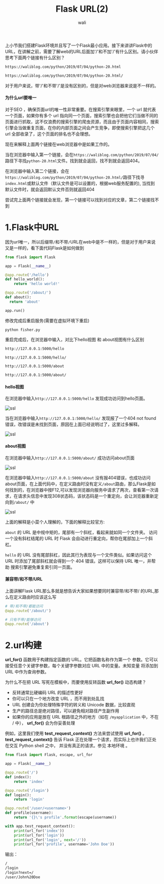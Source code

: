 ﻿---
layout: post
title: Flask URL(2)  #标题
tagline: Flask 
category: python      #分类
author: wali    #作者
tag: Flask     #标签
ghurl:        #github url
ghurl_zip:   #github zip下载
comments: true

post_nav: ["1.Flask中URL","2.url构建"]
group_tag: Flask 
---

上小节我们搭建Flask环境并且写了一个Flask最小应用。接下来讲讲Flask中的URL，在讲解之前，需要了解web的URL后面加'/'和不加'/'有什么区别。请小伙伴思考下面两个链接有什么区别？

```txt
https://waliblog.com/python/2019/07/04/python-20.html

https://waliblog.com/python/2019/07/04/python-20.html/
```

对于用户来说，带'/'和不带'/'是没有区别的，但是对web浏览器来说是不一样的。

#### 为什么url要唯一

对于SEO ，确保页面url的唯一性非常重要。在搜索引擎来眼里，一个 url 就代表一个页面，如果你有多个 url 指向同一个页面，搜索引擎也会把他它们当做不同的页面进行抓取，这不仅浪费的搜索引擎的爬虫资源，而且由于页面内容相同，搜索引擎会当做重复页面，在你的内部页面之间会产生竞争，即使搜索引擎把这几个 url 全部收录了，这个页面的排名也不会理想。


现在来解释上面两个链接在web浏览器中是如果工作的。

当在浏览器中输入第一个链接，会在`https://waliblog.com/python/2019/07/04/`路径下寻找`python-20.html`文件。找到就会返回，找不到就会返回404。

在浏览器中输入第二个链接，会在`https://waliblog.com/python/2019/07/04/python-20.html/`路径下找寻`index.html`或默认文件（默认文件是可以设置的，根据web服务配置的), 当找到默认文件时，就会返回默认文件否则就返回404

尝试完上面两个链接就会发现，第一个链接可以找到对应的文章，第二个链接找不到


# 1.Flask中URL

因为url唯一，所以后缀带`/`和不带`/`URL在web中是不一样的，但是对于用户来说又是一样的，看下面代码Flask是如何做到

```python
from flask import Flask

app = Flask(__name__)

@app.route('/hello')
def hello_world():
    return 'hello world!'

@app.route('/about/')
def about():
  return 'about'

app.run()
```

修改完成后重启服务(需要在虚拟环境下重启)

```
python fisher.py
```

重启完成后，在浏览器中输入，对比下hello视图 和 about视图有什么区别

```txt
http://127.0.0.1:5000/hello

http://127.0.0.1:5000/hello/

http://127.0.0.1:5000/about

http://127.0.0.1:5000/about/
```

#### hello视图

在浏览器中输入`http://127.0.0.1:5000/hello` 发现成功访问到hello页面。

![ssl](http://walidream.com:9999/blogImage/python/python_7.png)

当在浏览器中输入`http://127.0.0.1:5000/hello/` 发现报了一个404 not found错误，改错误是未找到页面，原因在上面已经说明过了，这里过多解释。

![ssl](http://walidream.com:9999/blogImage/python/python_8.png)

#### about视图

在浏览器中输入`http://127.0.0.1:5000/about/` 成功访问about页面

![ssl](http://walidream.com:9999/blogImage/python/python_10.png)

在浏览器中输入`http://127.0.0.1:5000/about` 没有报404错误，也成功访问about页面，在上面代码中，在定义路由时没有定义`/about`路由，那么Flask是如何找到的，在浏览器中按F12,可以发现浏览器向服务中请求了两次，查看第一次请求，在请求头信息中发现308状态码，该状态码是一个重定向，会让浏览器重新定向到`/about/`
中

![ssl](http://walidream.com:9999/blogImage/python/python_9.png)

上面的解释是小菜个人理解的，下面的解释比较官方:

`about` 的 URL 是中规中矩的，尾部有一个斜杠，看起来就如同一个文件夹。 访问一个没有斜杠结尾的 URL 时 Flask 会自动进行重定向，帮你在尾部加上一个斜杠。

`hello` 的 URL 没有尾部斜杠，因此其行为表现与一个文件类似。如果访问这个 URL 时添加了尾部斜杠就会得到一个 404 错误。这样可以保持 URL 唯一，并帮助 搜索引擎避免重复索引同一页面。


#### 兼容带/和不带/URL

上面讲解Flask URL那么多就是想告诉大家如果想要同时兼容带/和不带/ 的URL,那么在定义路由时应该这么写

```python
# 带/和不带/都能访问
@app.route('/about/')

# 只有不带/能够访问
@app.route('/about')
```

# 2.url构建

**url_for()** 函数用于构建指定函数的 URL。它把函数名称作为第一个 参数。它可以接受任意个关键字参数，每个关键字参数对应 URL 中的变量。未知变量 将添加到 URL 中作为查询参数。

为什么不在把 URL 写死在模板中，而要使用反转函数 **url_for()** 动态构建？
- 反转通常比硬编码 URL 的描述性更好
- 你可以只在一个地方改变 URL ，而不用到处乱找
- URL 创建会为你处理特殊字符的转义和 Unicode 数据，比较直观
- 生产的路径总是绝对路径，可以避免相对路径产生副作用
- 如果你的应用是放在 URL 根路径之外的地方（如在 `/myapplication` 中，不在 / 中）， **url_for()** 会为你妥善处理

例如，这里我们使用 **test_request_context()** 方法来尝试使用 **url_for()** 。 **test_request_context()** 告诉 Flask 正在处理一个请求，而实际上也许我们正处在交互 Python shell 之中， 并没有真正的请求。参见 本地环境 。

```python
from flask import Flask, escape, url_for

app = Flask(__name__)

@app.route('/')
def index():
    return 'index'

@app.route('/login')
def login():
    return 'login'

@app.route('/user/<username>')
def profile(username):
    return '{}\'s profile'.format(escape(username))

with app.test_request_context():
    print(url_for('index'))
    print(url_for('login'))
    print(url_for('login', next='/'))
    print(url_for('profile', username='John Doe'))
```

输出：
```txt
/
/login
/login?next=/
/user/John%20Doe
```












